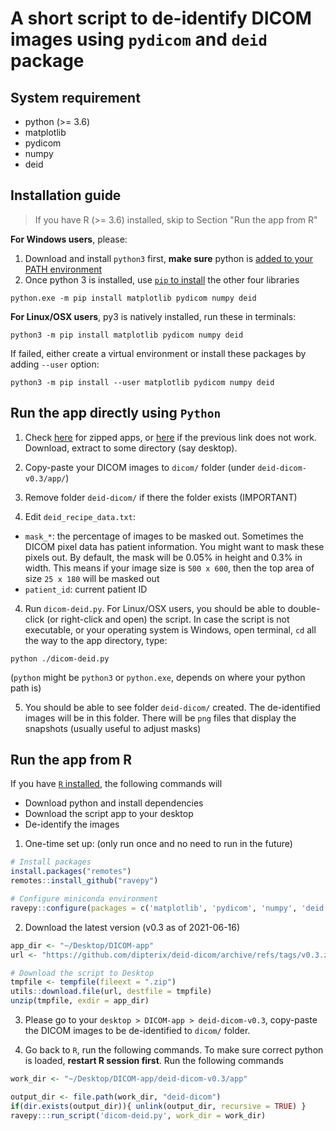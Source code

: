 # A short script to de-identify DICOM images using `pydicom` and `deid` package

## System requirement

* python (>= 3.6)
* matplotlib
* pydicom
* numpy
* deid

## Installation guide

> If you have R (>= 3.6) installed, skip to Section "Run the app from R"

**For Windows users**, please:

1. Download and install `python3` first, **make sure** python is [added to your PATH environment](https://datatofish.com/add-python-to-windows-path/)
2. Once python 3 is installed, use [`pip` to install](https://pip.pypa.io/en/stable/installing/) the other four libraries

```
python.exe -m pip install matplotlib pydicom numpy deid
```

**For Linux/OSX users**, py3 is natively installed, run these in terminals:

```
python3 -m pip install matplotlib pydicom numpy deid
```

If failed, either create a virtual environment or install these packages by adding `--user` option:

```
python3 -m pip install --user matplotlib pydicom numpy deid
```


## Run the app directly using `Python`

1. Check [here](https://github.com/dipterix/deid-dicom/archive/refs/tags/v0.3.zip) for zipped apps, or [here](https://github.com/dipterix/deid-dicom/releases/tag/latest) if the previous link does not work. Download, extract to some directory (say desktop). 

2. Copy-paste your DICOM images to `dicom/` folder (under `deid-dicom-v0.3/app/`)

3. Remove folder `deid-dicom/` if there the folder exists (IMPORTANT)

3. Edit `deid_recipe_data.txt`:
  * `mask_*`: the percentage of images to be masked out. Sometimes the DICOM pixel data has patient information. You might want to mask these pixels out. By default, the mask will be 0.05% in height and 0.3% in width. This means if your image size is `500 x 600`, then the top area of size `25 x 180` will be masked out
  * `patient_id`: current patient ID

4. Run `dicom-deid.py`. For Linux/OSX users, you should be able to double-click (or right-click and open) the script. In case the script is not executable, or your operating system is Windows, open terminal, `cd` all the way to the app directory, type:

```
python ./dicom-deid.py
```

(`python` might be `python3` or `python.exe`, depends on where your python path is)

5. You should be able to see folder `deid-dicom/` created. The de-identified images will be in this folder. There will be `png` files that display the snapshots (usually useful to adjust masks)


## Run the app from R

If you have [`R` installed](https://cran.r-project.org/), the following commands will

* Download python and install dependencies
* Download the script app to your desktop
* De-identify the images

1. One-time set up: (only run once and no need to run in the future)

```r
# Install packages 
install.packages("remotes")
remotes::install_github("ravepy")

# Configure miniconda environment
ravepy::configure(packages = c('matplotlib', 'pydicom', 'numpy', 'deid'))
```

2. Download the latest version (v0.3 as of 2021-06-16)

```r
app_dir <- "~/Desktop/DICOM-app"
url <- "https://github.com/dipterix/deid-dicom/archive/refs/tags/v0.3.zip"

# Download the script to Desktop
tmpfile <- tempfile(fileext = ".zip")
utils::download.file(url, destfile = tmpfile)
unzip(tmpfile, exdir = app_dir)
```

3. Please go to your `desktop > DICOM-app > deid-dicom-v0.3`, copy-paste the DICOM images to be de-identified to `dicom/` folder. 

4. Go back to `R`, run the following commands. To make sure correct python is loaded, **restart R session first**. Run the following commands

```r
work_dir <- "~/Desktop/DICOM-app/deid-dicom-v0.3/app"

output_dir <- file.path(work_dir, "deid-dicom")
if(dir.exists(output_dir)){ unlink(output_dir, recursive = TRUE) }
ravepy:::run_script('dicom-deid.py', work_dir = work_dir)
```




